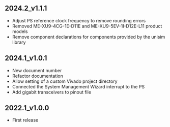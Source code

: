## 2024.2_v1.1.1
* Adjust PS reference clock frequency to remove rounding errors
* Removed ME-XU9-4CG-1E-D11E and ME-XU9-5EV-1I-D12E-L11 product models
* Remove component declarations for components provided by the unisim library

## 2024.1_v1.0.1
* New document number
* Refactor documentation
* Allow setting of a custom Vivado project directory
* Connected the System Management Wizard interrupt to the PS
* Add gigabit transceivers to pinout file

## 2022.1_v1.0.0
* First release
